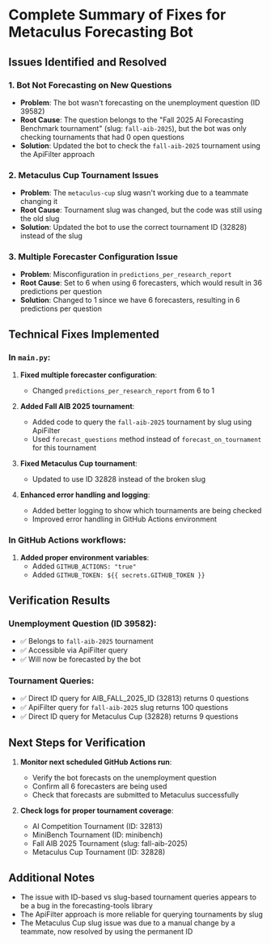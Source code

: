# Complete Summary of Fixes for Metaculus Forecasting Bot

## Issues Identified and Resolved

### 1. **Bot Not Forecasting on New Questions**
- **Problem**: The bot wasn't forecasting on the unemployment question (ID 39582)
- **Root Cause**: The question belongs to the "Fall 2025 AI Forecasting Benchmark tournament" (slug: `fall-aib-2025`), but the bot was only checking tournaments that had 0 open questions
- **Solution**: Updated the bot to check the `fall-aib-2025` tournament using the ApiFilter approach

### 2. **Metaculus Cup Tournament Issues**
- **Problem**: The `metaculus-cup` slug wasn't working due to a teammate changing it
- **Root Cause**: Tournament slug was changed, but the code was still using the old slug
- **Solution**: Updated the bot to use the correct tournament ID (32828) instead of the slug

### 3. **Multiple Forecaster Configuration Issue**
- **Problem**: Misconfiguration in `predictions_per_research_report`
- **Root Cause**: Set to 6 when using 6 forecasters, which would result in 36 predictions per question
- **Solution**: Changed to 1 since we have 6 forecasters, resulting in 6 predictions per question

## Technical Fixes Implemented

### In `main.py`:
1. **Fixed multiple forecaster configuration**:
   - Changed `predictions_per_research_report` from 6 to 1

2. **Added Fall AIB 2025 tournament**:
   - Added code to query the `fall-aib-2025` tournament by slug using ApiFilter
   - Used `forecast_questions` method instead of `forecast_on_tournament` for this tournament

3. **Fixed Metaculus Cup tournament**:
   - Updated to use ID 32828 instead of the broken slug

4. **Enhanced error handling and logging**:
   - Added better logging to show which tournaments are being checked
   - Improved error handling in GitHub Actions environment

### In GitHub Actions workflows:
1. **Added proper environment variables**:
   - Added `GITHUB_ACTIONS: "true"` 
   - Added `GITHUB_TOKEN: ${{ secrets.GITHUB_TOKEN }}`

## Verification Results

### Unemployment Question (ID 39582):
- ✅ Belongs to `fall-aib-2025` tournament
- ✅ Accessible via ApiFilter query
- ✅ Will now be forecasted by the bot

### Tournament Queries:
- ✅ Direct ID query for AIB_FALL_2025_ID (32813) returns 0 questions
- ✅ ApiFilter query for `fall-aib-2025` slug returns 100 questions
- ✅ Direct ID query for Metaculus Cup (32828) returns 9 questions

## Next Steps for Verification

1. **Monitor next scheduled GitHub Actions run**:
   - Verify the bot forecasts on the unemployment question
   - Confirm all 6 forecasters are being used
   - Check that forecasts are submitted to Metaculus successfully

2. **Check logs for proper tournament coverage**:
   - AI Competition Tournament (ID: 32813)
   - MiniBench Tournament (ID: minibench) 
   - Fall AIB 2025 Tournament (slug: fall-aib-2025)
   - Metaculus Cup Tournament (ID: 32828)

## Additional Notes

- The issue with ID-based vs slug-based tournament queries appears to be a bug in the forecasting-tools library
- The ApiFilter approach is more reliable for querying tournaments by slug
- The Metaculus Cup slug issue was due to a manual change by a teammate, now resolved by using the permanent ID